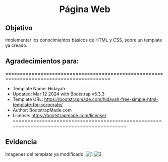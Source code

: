<h1 align="center"> Página Web </h1>

## Objetivo
Implementar los conocimientos básicos de HTML y CSS, sobre un template ya creado.

## Agradecimientos para:
==========================================================================================
  * Template Name: Hidayah
  * Updated: Mar 12 2024 with Bootstrap v5.3.3
  * Template URL: https://bootstrapmade.com/hidayah-free-simple-html-template-for-corporate/
  * Author: BootstrapMade.com
  * License: https://bootstrapmade.com/license/
==========================================================================================


  ## Evidencia
  Imagenes del template ya modificado.
  ![1](https://github.com/HugoJz/My_First_Page/assets/84484618/74a34459-c67f-4b6a-914f-8a4cc47b021d)
  ![2](https://github.com/HugoJz/My_First_Page/assets/84484618/d6d7f23a-6979-4bdf-a312-3e80ff9e302e)

  
